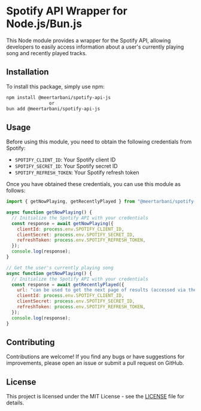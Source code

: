 # Spotify API Wrapper for Node.js/Bun.js

This Node module provides a wrapper for the Spotify API, allowing developers to easily access information about a user's currently playing song and recently played tracks.

## Installation

To install this package, simply use npm:

```bash
npm install @meertarbani/spotify-api-js
                or
bun add @meertarbani/spotify-api-js
```

## Usage

Before using this module, you need to obtain the following credentials from Spotify:

- `SPOTIFY_CLIENT_ID`: Your Spotify client ID
- `SPOTIFY_SECRET_ID`: Your Spotify secret ID
- `SPOTIFY_REFRESH_TOKEN`: Your Spotify refresh token

Once you have obtained these credentials, you can use this module as follows:

```javascript
import { getNowPlaying, getRecentlyPlayed } from "@meertarbani/spotify-api-js";

async function getNowPlaying() {
  // Initialize the Spotify API with your credentials
  const response = await getNowPlaying({
    clientId: process.env.SPOTIFY_CLIENT_ID,
    clientSecret: process.env.SPOTIFY_SECRET_ID,
    refreshToken: process.env.SPOTIFY_REFRESH_TOKEN,
  });
  console.log(response);
}

// Get the user's currently playing song
async function getNowPlaying() {
  // Initialize the Spotify API with your credentials
  const response = await getRecentlyPlayed({
    url: "can be used to get the next page of results (accessed via the next field in the response) else it will return the first page of results", // optional
    clientId: process.env.SPOTIFY_CLIENT_ID,
    clientSecret: process.env.SPOTIFY_SECRET_ID,
    refreshToken: process.env.SPOTIFY_REFRESH_TOKEN,
  });
  console.log(response);
}
```

## Contributing

Contributions are welcome! If you find any bugs or have suggestions for improvements, please open an issue or submit a pull request on GitHub.

## License

This project is licensed under the MIT License - see the [LICENSE](LICENSE) file for details.
